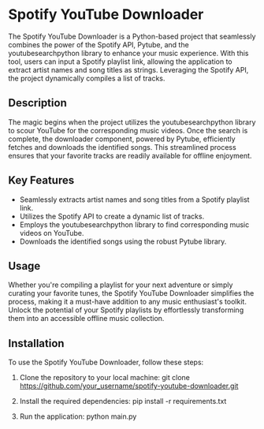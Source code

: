 # Spotify YouTube Downloader

The Spotify YouTube Downloader is a Python-based project that seamlessly combines the power of the Spotify API, Pytube, and the youtubesearchpython library to enhance your music experience. With this tool, users can input a Spotify playlist link, allowing the application to extract artist names and song titles as strings. Leveraging the Spotify API, the project dynamically compiles a list of tracks.

## Description

The magic begins when the project utilizes the youtubesearchpython library to scour YouTube for the corresponding music videos. Once the search is complete, the downloader component, powered by Pytube, efficiently fetches and downloads the identified songs. This streamlined process ensures that your favorite tracks are readily available for offline enjoyment.

## Key Features

- Seamlessly extracts artist names and song titles from a Spotify playlist link.
- Utilizes the Spotify API to create a dynamic list of tracks.
- Employs the youtubesearchpython library to find corresponding music videos on YouTube.
- Downloads the identified songs using the robust Pytube library.

## Usage

Whether you're compiling a playlist for your next adventure or simply curating your favorite tunes, the Spotify YouTube Downloader simplifies the process, making it a must-have addition to any music enthusiast's toolkit. Unlock the potential of your Spotify playlists by effortlessly transforming them into an accessible offline music collection.

## Installation

To use the Spotify YouTube Downloader, follow these steps:

1. Clone the repository to your local machine:
      git clone https://github.com/your_username/spotify-youtube-downloader.git

3. Install the required dependencies:
      pip install -r requirements.txt

5. Run the application:
      python main.py
